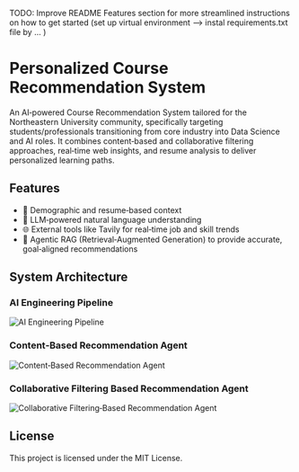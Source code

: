 TODO: Improve README Features section for more streamlined instructions on how to get started (set up virtual environment --> instal requirements.txt file by ... )

# Personalized Course Recommendation System

An AI‑powered Course Recommendation System tailored for the Northeastern University community, specifically targeting students/professionals transitioning from core industry into Data Science and AI roles. It combines content‑based and collaborative filtering approaches, real‑time web insights, and resume analysis to deliver personalized learning paths.

## Features

- 📄 Demographic and resume‑based context
- 🧠 LLM‑powered natural language understanding
- 🌐 External tools like Tavily for real‑time job and skill trends
- 🤖 Agentic RAG (Retrieval‑Augmented Generation) to provide accurate, goal‑aligned recommendations

## System Architecture

### AI Engineering Pipeline

![AI Engineering Pipeline](docs/flow_diagrams/AI_Engineering_Pipeline.png)

### Content‑Based Recommendation Agent

![Content‑Based Recommendation Agent](docs/flow_diagrams/Content_Agent_Flow.png)

### Collaborative Filtering Based Recommendation Agent

![Collaborative Filtering‑Based Recommendation Agent](docs/flow_diagrams/Collaborative_Filtering_Agent_Flow.jpg)

## License

This project is licensed under the MIT License.
